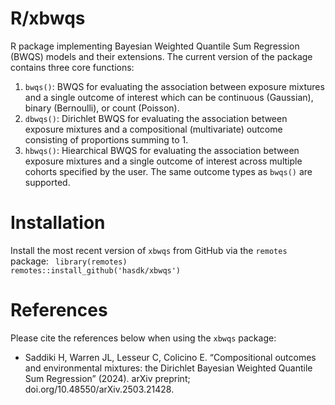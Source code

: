 # R/xbwqs
R package implementing Bayesian Weighted Quantile Sum Regression (BWQS) models and their extensions. The current version of the package contains three core functions:
  1. `bwqs()`: BWQS for evaluating the association between exposure mixtures and a single outcome of interest which can be continuous (Gaussian), binary (Bernoulli), or count (Poisson).
  2. `dbwqs()`: Dirichlet BWQS for evaluating the association between exposure mixtures and a compositional (multivariate) outcome consisting of proportions summing to 1. 
  3. `hbwqs()`: Hiearchical BWQS for evaluating the association between exposure mixtures and a single outcome of interest across multiple cohorts specified by the user. The same outcome types as `bwqs()` are supported.
  
# Installation 
Install the most recent version of `xbwqs` from GitHub via the `remotes` package:
<code>
library(remotes)
remotes::install_github('hasdk/xbwqs')
</code>

# References

Please cite the references below when using the `xbwqs` package:

- Saddiki H, Warren JL, Lesseur C, Colicino E. “Compositional outcomes and environmental mixtures: the Dirichlet Bayesian Weighted Quantile Sum Regression” (2024). arXiv preprint; doi.org/10.48550/arXiv.2503.21428.
